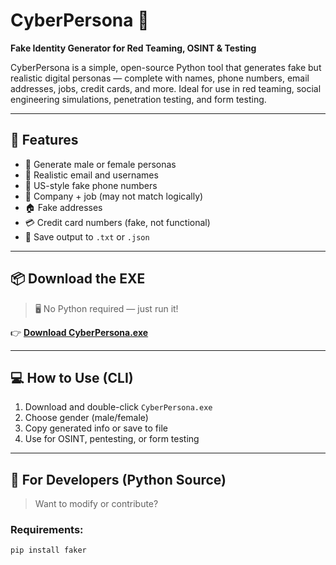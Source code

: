 # CyberPersona 🔐  
**Fake Identity Generator for Red Teaming, OSINT & Testing**

CyberPersona is a simple, open-source Python tool that generates fake but realistic digital personas — complete with names, phone numbers, email addresses, jobs, credit cards, and more. Ideal for use in red teaming, social engineering simulations, penetration testing, and form testing.

---

## 🚀 Features

- 🔄 Generate male or female personas
- 📧 Realistic email and usernames
- 📱 US-style fake phone numbers
- 🏢 Company + job (may not match logically)
- 🏠 Fake addresses
- 💳 Credit card numbers (fake, not functional)
- 📁 Save output to `.txt` or `.json`

---

## 📦 Download the EXE

> 🖥️ No Python required — just run it!

👉 [**Download CyberPersona.exe**](https://github.com/invaderAs/CyberPersona/releases/download/v1.0/CyberPersona.exe)

---

## 💻 How to Use (CLI)

1. Download and double-click `CyberPersona.exe`
2. Choose gender (male/female)
3. Copy generated info or save to file
4. Use for OSINT, pentesting, or form testing

---

## 📂 For Developers (Python Source)

> Want to modify or contribute?

### Requirements:
```bash
pip install faker
